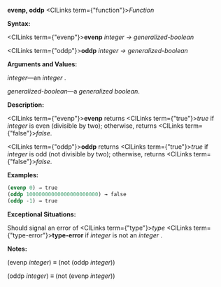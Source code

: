 **evenp, oddp** <ClLinks  term={"function"}><i>Function</i></ClLinks> 



**Syntax:** 



<ClLinks  term={"evenp"}><b>evenp</b></ClLinks> *integer → generalized-boolean* 



<ClLinks  term={"oddp"}><b>oddp</b></ClLinks> *integer → generalized-boolean* 



**Arguments and Values:** 



*integer*—an *integer* . 



*generalized-boolean*—a *generalized boolean*. 



**Description:** 



<ClLinks  term={"evenp"}><b>evenp</b></ClLinks> returns <ClLinks  term={"true"}><i>true</i></ClLinks> if *integer* is even (divisible by two); otherwise, returns <ClLinks  term={"false"}><i>false</i></ClLinks>. 



<ClLinks  term={"oddp"}><b>oddp</b></ClLinks> returns <ClLinks  term={"true"}><i>true</i></ClLinks> if *integer* is odd (not divisible by two); otherwise, returns <ClLinks  term={"false"}><i>false</i></ClLinks>. 

**Examples:**
```lisp
(evenp 0) → true 
(oddp 10000000000000000000000) → false 
(oddp -1) → true 
```
**Exceptional Situations:** 



Should signal an error of <ClLinks  term={"type"}><i>type</i></ClLinks> <ClLinks  term={"type-error"}><b>type-error</b></ClLinks> if *integer* is not an *integer* . 







 



 



**Notes:** 



(evenp *integer*) *≡* (not (oddp *integer*)) 



(oddp *integer*) *≡* (not (evenp *integer*)) 



